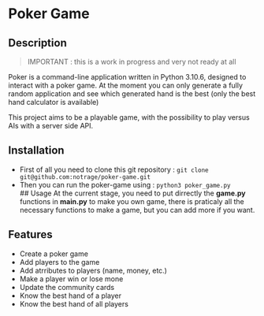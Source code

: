 # Poker Game
## Description
> IMPORTANT : this is a work in progress and very not ready at all

Poker is a command-line application written in Python 3.10.6, designed to interact with a poker game. At the moment you can only generate a fully random application and see which generated hand is the best (only the best hand calculator is available)

This project aims to be a playable game, with the possibility to play versus AIs with a server side API.
## Installation
- First of all you need to clone this git repository : `git clone git@github.com:notrage/poker-game.git`
- Then you can run the poker-game using : `python3 poker_game.py`
## Usage
At the current stage, you need to put dirrectly the **game.py** functions in **main.py** to make you own game, there is praticaly all the necessary functions to make a game, but you can add more if you want.
## Features
- Create a poker game
- Add players to the game
- Add atrributes to players (name, money, etc.)
- Make a player win or lose mone
- Update the community cards
- Know the best hand of a player
- Know the best hand of all players